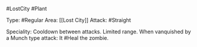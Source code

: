 #LostCity #Plant 

Type: #Regular 
Area: [[Lost City]]
Attack: #Straight

Speciality: Cooldown between attacks. Limited range.
When vanquished by a Munch type attack: It #Heal the zombie.